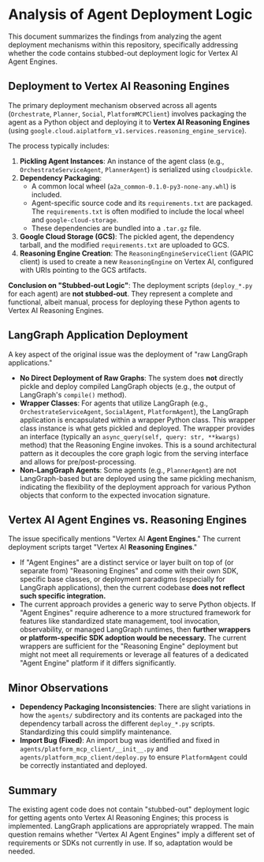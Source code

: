# Analysis of Agent Deployment Logic

This document summarizes the findings from analyzing the agent deployment mechanisms within this repository, specifically addressing whether the code contains stubbed-out deployment logic for Vertex AI Agent Engines.

## Deployment to Vertex AI Reasoning Engines

The primary deployment mechanism observed across all agents (`Orchestrate`, `Planner`, `Social`, `PlatformMCPClient`) involves packaging the agent as a Python object and deploying it to **Vertex AI Reasoning Engines** (using `google.cloud.aiplatform_v1.services.reasoning_engine_service`).

The process typically includes:
1.  **Pickling Agent Instances**: An instance of the agent class (e.g., `OrchestrateServiceAgent`, `PlannerAgent`) is serialized using `cloudpickle`.
2.  **Dependency Packaging**:
    *   A common local wheel (`a2a_common-0.1.0-py3-none-any.whl`) is included.
    *   Agent-specific source code and its `requirements.txt` are packaged. The `requirements.txt` is often modified to include the local wheel and `google-cloud-storage`.
    *   These dependencies are bundled into a `.tar.gz` file.
3.  **Google Cloud Storage (GCS)**: The pickled agent, the dependency tarball, and the modified `requirements.txt` are uploaded to GCS.
4.  **Reasoning Engine Creation**: The `ReasoningEngineServiceClient` (GAPIC client) is used to create a new `ReasoningEngine` on Vertex AI, configured with URIs pointing to the GCS artifacts.

**Conclusion on "Stubbed-out Logic"**: The deployment scripts (`deploy_*.py` for each agent) are **not stubbed-out**. They represent a complete and functional, albeit manual, process for deploying these Python agents to Vertex AI Reasoning Engines.

## LangGraph Application Deployment

A key aspect of the original issue was the deployment of "raw LangGraph applications."

*   **No Direct Deployment of Raw Graphs**: The system does **not** directly pickle and deploy compiled LangGraph objects (e.g., the output of LangGraph's `compile()` method).
*   **Wrapper Classes**: For agents that utilize LangGraph (e.g., `OrchestrateServiceAgent`, `SocialAgent`, `PlatformAgent`), the LangGraph application is encapsulated within a wrapper Python class. This wrapper class instance is what gets pickled and deployed. The wrapper provides an interface (typically an `async_query(self, query: str, **kwargs)` method) that the Reasoning Engine invokes. This is a sound architectural pattern as it decouples the core graph logic from the serving interface and allows for pre/post-processing.
*   **Non-LangGraph Agents**: Some agents (e.g., `PlannerAgent`) are not LangGraph-based but are deployed using the same pickling mechanism, indicating the flexibility of the deployment approach for various Python objects that conform to the expected invocation signature.

## Vertex AI Agent Engines vs. Reasoning Engines

The issue specifically mentions "Vertex AI **Agent Engines**." The current deployment scripts target "Vertex AI **Reasoning Engines**."

*   If "Agent Engines" are a distinct service or layer built on top of (or separate from) "Reasoning Engines" and come with their own SDK, specific base classes, or deployment paradigms (especially for LangGraph applications), then the current codebase **does not reflect such specific integration.**
*   The current approach provides a generic way to serve Python objects. If "Agent Engines" require adherence to a more structured framework for features like standardized state management, tool invocation, observability, or managed LangGraph runtimes, then **further wrappers or platform-specific SDK adoption would be necessary.** The current wrappers are sufficient for the "Reasoning Engine" deployment but might not meet all requirements or leverage all features of a dedicated "Agent Engine" platform if it differs significantly.

## Minor Observations

*   **Dependency Packaging Inconsistencies**: There are slight variations in how the `agents/` subdirectory and its contents are packaged into the dependency tarball across the different `deploy_*.py` scripts. Standardizing this could simplify maintenance.
*   **Import Bug (Fixed)**: An import bug was identified and fixed in `agents/platform_mcp_client/__init__.py` and `agents/platform_mcp_client/deploy.py` to ensure `PlatformAgent` could be correctly instantiated and deployed.

## Summary

The existing agent code does not contain "stubbed-out" deployment logic for getting agents onto Vertex AI Reasoning Engines; this process is implemented. LangGraph applications are appropriately wrapped. The main question remains whether "Vertex AI Agent Engines" imply a different set of requirements or SDKs not currently in use. If so, adaptation would be needed.
